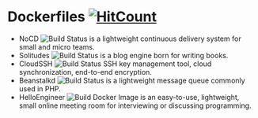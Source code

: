 # Dockerfiles [![HitCount](https://hits.dwyl.com/naiba/Dockerfiles.svg)](https://hits.dwyl.com/naiba/Dockerfiles)

- NoCD ![Build Status](https://github.com/naiba/nocd/workflows/Build%20Docker%20Image/badge.svg) is a lightweight continuous delivery system for small and micro teams.
- Solitudes ![Build Status](https://github.com/naiba/solitudes/workflows/Build%20Docker%20Image/badge.svg) is a blog engine born for writing books.
- CloudSSH ![Build Status](https://github.com/naiba/cloudssh/workflows/goreleaser/badge.svg) SSH key management tool, cloud synchronization, end-to-end encryption.
- Beanstalkd ![Build Status](https://github.com/naiba/Dockerfiles/workflows/beanstalkd/badge.svg) is a lightweight message queue commonly used in PHP.
- HelloEngineer ![Build Docker Image](https://github.com/naiba/helloengineer/workflows/Build%20Docker%20Image/badge.svg) is an easy-to-use, lightweight, small online meeting room for interviewing or discussing programming.
